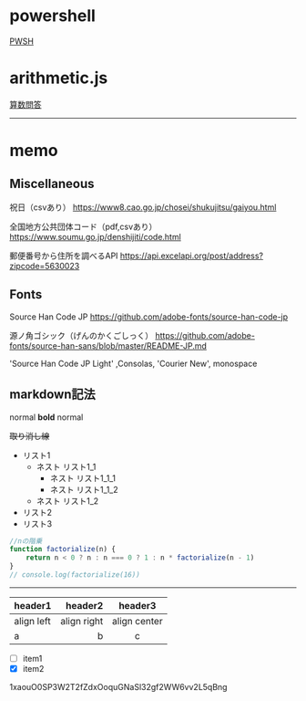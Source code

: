 # powershell
[PWSH](https://github.com/syutengu/test/blob/master/PWSH.md)

# arithmetic.js
[算数問答](https://github.com/syutengu/test/blob/master/arithmetic.js)


---

# memo
## Miscellaneous
祝日（csvあり）
https://www8.cao.go.jp/chosei/shukujitsu/gaiyou.html

全国地方公共団体コード（pdf,csvあり）
https://www.soumu.go.jp/denshijiti/code.html

郵便番号から住所を調べるAPI
https://api.excelapi.org/post/address?zipcode=5630023


## Fonts
Source Han Code JP
https://github.com/adobe-fonts/source-han-code-jp

源ノ角ゴシック（げんのかくごしっく）
https://github.com/adobe-fonts/source-han-sans/blob/master/README-JP.md

'Source Han Code JP Light' ,Consolas, 'Courier New', monospace

## markdown記法

normal **bold** normal

~~取り消し線~~

- リスト1
    - ネスト リスト1_1
        - ネスト リスト1_1_1
        - ネスト リスト1_1_2
    - ネスト リスト1_2
- リスト2
- リスト3

~~~javascript
//nの階乗
function factorialize(n) {
    return n < 0 ? n : n === 0 ? 1 : n * factorialize(n - 1)
}
// console.log(factorialize(16))
~~~

---

|header1|header2|header3|
|:--|--:|:--:|
|align left|align right|align center|
|a|b|c|

- [ ] item1
- [x] item2

1xaouO0SP3W2T2fZdxOoquGNaSl32gf2WW6vv2L5qBng
